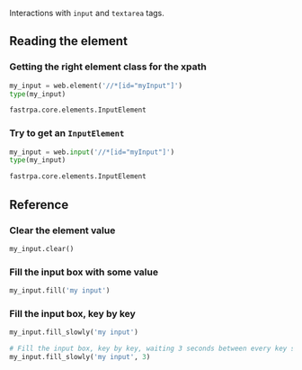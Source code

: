 Interactions with `input` and `textarea` tags.

## Reading the element

### Getting the right element class for the xpath

```python linenums="1"
my_input = web.element('//*[id="myInput"]')
type(my_input)
```

```python title="Output"
fastrpa.core.elements.InputElement
```

### Try to get an `InputElement`

```python linenums="1"
my_input = web.input('//*[id="myInput"]')
type(my_input)
```

```python title="Output"
fastrpa.core.elements.InputElement
```

## Reference

### Clear the element value

```python linenums="1"
my_input.clear()
```

### Fill the input box with some value

```python linenums="1"
my_input.fill('my input')
```

### Fill the input box, key by key

```python linenums="1"
my_input.fill_slowly('my input')

# Fill the input box, key by key, waiting 3 seconds between every key send
my_input.fill_slowly('my input', 3)
```